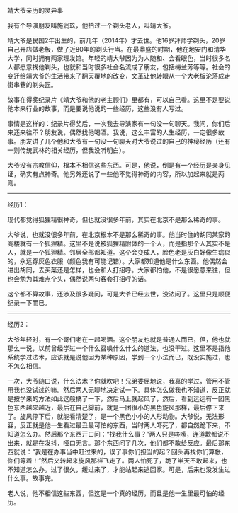 靖大爷亲历的灵异事

我有个导演朋友叫施润玖，他拍过一个剃头老人，叫靖大爷。

靖大爷是民国2年出生的，前几年（2014年）才去世。他16岁拜师学剃头，20岁自己开店做老板，做了近80年的剃头行当。在最鼎盛的时期，他在地安门和清华大学，同时拥有两家理发馆。年轻的靖大爷因为为人随和、会看眼色，当时很多名人都愿意找他剃头，也就和当时很多社会名流成了朋友，包括梅兰芳等等。社会的变迁给靖大爷的生活带来了翻天覆地的改变，文革让他转眼从一个大老板沦落成走街串巷的剃头匠。

故事在得奖纪录片《靖大爷和他的老主顾们》里都有，可以自己看。这里不是要说他本来行业的故事，而是要说他说的一些经历，这些没有人写过。

事情是这样的：纪录片得奖后，一次我去导演家有一句没一句聊天。我问，你们后来还来往不？朋友说，偶然找他喝酒。我说，这么丰富的人生经历，一定很多故事。朋友讲了几个他和大爷有一句没一句聊天时大爷说过的自己的神秘经历（还有一则传统武林的相关经历，但我没听明白）。

大爷没有宗教信仰，根本不相信这些东西。可是，他说，倒是有一个经历是亲身见证，确实有点神奇。他另外还说了一些他不觉得神奇的内容，所以加起来就是两则。

------------------

经历1：

现代都觉得狐狸精很神奇，但也就没很多年前，其实在北京不是那么稀奇的事。

大爷说，也就没很多年前，在北京根本不是那么稀奇的事。他当时住的胡同某家的阁楼就有一个狐狸精。这里不是说被狐狸精附体的一个人，而是指那个人其实不是人，就是一个狐狸精。邻居全部都知道。这个会变成人，脸色老是灰白好像生病似的，永远穿灰色衣服（颜色我有可能记错）。大家都知道他是什么东西。他偶然会进出胡同，去买菜还是怎样，也会和人打招呼。大家都怕他，不是很愿意来往，但也会勉为其难点个头，偶然说两句客套打招呼的话。

这个都不算故事，还涉及很多疑问，可是大爷已经去世，没法问了。这里只是顺便纪录一下而已。

------------------

经历2：

大爷年轻时，有一个哥们老在一起喝酒。这个朋友也就是普通人而已，但，他也就那么一说，以前曾经学过一个什么召唤什么什么的道法，也没干过。这里不是指他系统学过法术，应该就是说他因为某种原因，学到一个小法而已，既没实施过，也不怎么相信。

一次，大爷随口说，什么法术？你就吹吧！兄弟委屈地说，我真的学过，管用不管用我也没试过的嘛。然后两人无聊地决定试一下。具体怎么做我也不知道，反正就是按学来的方法如此这般搞了一下，然后马上就起风了，然后，看到远远有一团黑色东西越来越近，最后在自己脚前，就是一团很小的黑色旋风那样，最后停下来了。旋风停下后，就能看清楚了，是一个黑色小小的人形动物。大爷说，无法形容，反正就是他一生看过最丑最可怕的东西，当时两人吓死了，都自然跪下来，不知道怎么办。然后那个东西开口问：“找我什么事？”两人只是哆嗦，连道歉都说不出来，就是在发抖，哑口无言。那个东西问了几次，他们都不敢给反应。最后那东西就说：“我是在办事当中赶过来的，误了事你们担当的起？回头再找你们算帐，你们等着！”然后又转起来旋风那样飞走了。两人怕死了，跪了半天不敢起来，也不知道怎么办。过了很久，缓过来了，才能站起来逃回家。可是，后来也没发生过什么事。故事完。

老人说，他不相信这些东西，但这是一个真的经历，而且是他一生里最可怕的经历。
